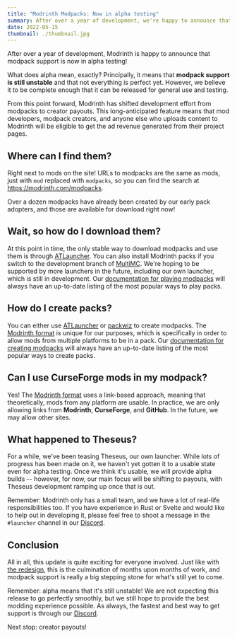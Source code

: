 ```yaml
---
title: "Modrinth Modpacks: Now in alpha testing"
summary: After over a year of development, we're happy to announce that modpack support is now in alpha testing.
date: 2022-05-15
thumbnail: ./thumbnail.jpg
---
```


After over a year of development, Modrinth is happy to announce that modpack support is now in alpha testing!

What does alpha mean, exactly? Principally, it means that **modpack support is still unstable** and that not everything is perfect yet. However, we believe it to be complete enough that it can be released for general use and testing.

From this point forward, Modrinth has shifted development effort from modpacks to creator payouts. This long-anticipated feature means that mod developers, modpack creators, and anyone else who uploads content to Modrinth will be eligible to get the ad revenue generated from their project pages.

## Where can I find them?

Right next to mods on the site! URLs to modpacks are the same as mods, just with `mod` replaced with `modpacks`, so you can find the search at https://modrinth.com/modpacks.

Over a dozen modpacks have already been created by our early pack adopters, and those are available for download right now!

## Wait, so how do I download them?

At this point in time, the only stable way to download modpacks and use them is through [ATLauncher]. You can also install Modrinth packs if you switch to the development branch of [MultiMC]. We're hoping to be supported by more launchers in the future, including our own launcher, which is still in development. Our [documentation for playing modpacks] will always have an up-to-date listing of the most popular ways to play packs.

## How do I create packs?

You can either use [ATLauncher] or [packwiz] to create modpacks. The [Modrinth format] is unique for our purposes, which is specifically in order to allow mods from multiple platforms to be in a pack. Our [documentation for creating modpacks] will always have an up-to-date listing of the most popular ways to create packs.

## Can I use CurseForge mods in my modpack?

Yes! The [Modrinth format] uses a link-based approach, meaning that theoretically, mods from any platform are usable. In practice, we are only allowing links from **Modrinth**, **CurseForge**, and **GitHub**. In the future, we may allow other sites.

## What happened to Theseus?

For a while, we've been teasing Theseus, our own launcher. While lots of progress has been made on it, we haven't yet gotten it to a usable state even for alpha testing. Once we think it's usable, we will provide alpha builds -- however, for now, our main focus will be shifting to payouts, with Theseus development ramping up once that is out.

Remember: Modrinth only has a small team, and we have a lot of real-life responsibilities too. If you have experience in Rust or Svelte and would like to help out in developing it, please feel free to shoot a message in the `#launcher` channel in our [Discord].

## Conclusion

All in all, this update is quite exciting for everyone involved. Just like with [the redesign](/redesign), this is the culmination of months upon months of work, and modpack support is really a big stepping stone for what's still yet to come.

Remember: alpha means that it's still unstable! We are not expecting this release to go perfectly smoothly, but we still hope to provide the best modding experience possible. As always, the fastest and best way to get support is through our [Discord].

Next stop: creator payouts!

[ATLauncher]: https://atlauncher.com
[MultiMC]: https://multimc.org
[packwiz]: https://github.com/packwiz/packwiz
[Modrinth format]: https://docs.modrinth.com/docs/modpacks/format_definition/
[documentation for creating modpacks]: https://docs.modrinth.com/docs/modpacks/creating_modpacks/
[documentation for playing modpacks]: https://docs.modrinth.com/docs/modpacks/playing_modpacks/
[`packwiz cf import`]: https://packwiz.infra.link/reference/commands/packwiz_curseforge_import/
[`packwiz mr export`]: https://packwiz.infra.link/reference/commands/packwiz_modrinth_export/
[Discord]: https://discord.gg/EUHuJHt
